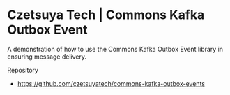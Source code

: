 # Czetsuya Tech | Commons Kafka Outbox Event

A demonstration of how to use the Commons Kafka Outbox Event library in ensuring message delivery.

Repository

- https://github.com/czetsuyatech/commons-kafka-outbox-events

